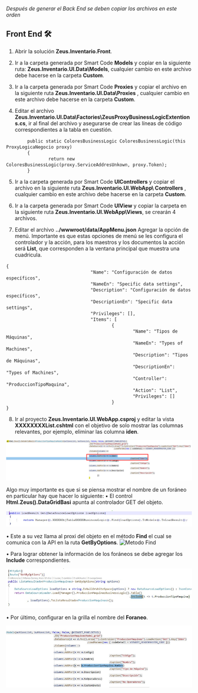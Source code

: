 _Después de generar el Back End se deben copiar los archivos en este orden_

## Front End 🛠️

1.	Abrir la solución **Zeus.Inventario.Front**.

2.	Ir a la carpeta generada por Smart Code **Models** y copiar en la siguiente ruta: **Zeus.Inventario.UI.Data\Models**, cualquier cambio en este archivo debe hacerse en la carpeta **Custom**.

3.	Ir a la carpeta generada por Smart Code **Proxies** y copiar el archivo en la siguiente ruta **Zeus.Inventario.UI.Data\Proxies** , cualquier cambio en este archivo debe hacerse en la carpeta **Custom**.

4.	Editar el archivo **Zeus.Inventario.UI.Data\Factories\ZeusProxyBusinessLogicExtentions.cs**, ir al final del archivo y asegurarse de crear las líneas de código correspondientes a la tabla en cuestión.
```
        public static ColoresBusinessLogic ColoresBusinessLogic(this ProxyLogicaNegocio proxy)
        {
                return new ColoresBusinessLogic(proxy.ServiceAddresUnkown, proxy.Token);
        }
```        
5.	Ir a la carpeta generada por Smart Code **UIControllers** y copiar el archivo en la siguiente ruta **Zeus.Inventario.UI.WebApp\ Controllers** , cualquier cambio en este archivo debe hacerse en la carpeta **Custom**.

6.	Ir a la carpeta generada por Smart Code **UIView** y copiar la carpeta en la siguiente ruta **Zeus.Inventario.UI.WebApp\Views**, se crearán 4 archivos.

7.	Editar el archivo **../wwwroot/data/AppMenu.json** Agregar la opción de menú.
Importante es que estas opciones de menú se les configura el controlador y la acción, para los maestros y los documentos la acción será **List**, que corresponden a la ventana principal que muestra una cuadricula.
```  
{
                                "Name": "Configuración de datos específicos",
                                "NameEn": "Specific data settings",
                                "Description": "Configuración de datos específicos",
                                "DescriptionEn": "Specific data settings",
                                "Privileges": [],
                                "Items": [
                                        {
                                                "Name": "Tipos de Máquinas",
                                                "NameEn": "Types of Machines",
                                                "Description": "Tipos de Máquinas",
                                                "DescriptionEn": "Types of Machines",
                                                "Controller": "ProduccionTipoMaquina",
                                                "Action": "List",
                                                "Privileges": []
                                        }
}                                        
```  
8.	Ir al proyecto **Zeus.Inventario.UI.WebApp.csproj** y editar la vista **XXXXXXXXList.cshtml** con el objetivo de solo mostrar las columnas relevantes, por ejemplo, eliminar las columna **iden**.
<img src="https://raw.githubusercontent.com/EdilbertoMG/Hefesto/master/Imagenes/EliminarIden.png?token=AHN7IGFKI64P2FHU3QASQN25XA236" alt="Eliminar Iden">

Algo muy importante es que si se piensa mostrar el nombre de un foráneo en particular hay que hacer lo siguiente: 
•	El control **Html.Zeus().DataGridBasi** apunta al controlador GET del objeto.

<img src="https://raw.githubusercontent.com/EdilbertoMG/Hefesto/master/Imagenes/Controlador%20Get%20del%20Objeto.jpg?token=AHN7IGCCNYPA5GHI5XBPSZS5XA3XI" alt="Controlador Get del Objeto">

•	Este a su vez llama al proxi del objeto en el método **Find** el cual se comunica con la API en la ruta **GetByOptions**.
<img src="https://raw.githubusercontent.com/EdilbertoMG/Hefesto/master/Imagenes/M%C3%A9todo%20Find.jpg?token=AHN7IGGCJOH3DIMDPREM2NS5XA37C" alt="Metodo Find">

•	Para lograr obtener la información de los foráneos se debe agregar los **Include** correspondientes.

<img src="https://raw.githubusercontent.com/EdilbertoMG/Hefesto/master/Imagenes/Include.jpg?token=AHN7IGE7TF42N6UHI5KAOC25XA4KQ" alt="Includes">

•	Por último, configurar en la grilla el nombre del **Foraneo**.

<img src="https://raw.githubusercontent.com/EdilbertoMG/Hefesto/master/Imagenes/Foraneo.jpg?token=AHN7IGCEVEVU7R4KD7XOWYK5XA45U" alt="Foraneo">
